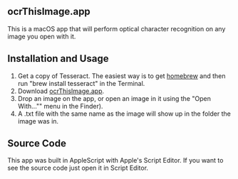 ## ocrThisImage.app

This is a macOS app that will perform optical character recognition on any image you open with it.

## Installation and Usage

1. Get a copy of Tesseract. The easiest way is to get [homebrew](https://brew.sh) and then run "brew install tesseract" in the Terminal.
2. Download [ocrThisImage.app](https://github.com/dpinney/ocrThisImage/archive/master.zip).
3. Drop an image on the app, or open an image in it using the "Open With..."" menu in the Finder).
4. A .txt file with the same name as the image will show up in the folder the image was in.

## Source Code

This app was built in AppleScript with Apple's Script Editor. If you want to see the source code just open it in Script Editor.
